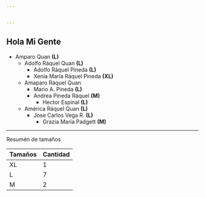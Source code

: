 ```yaml
---


---
```


<h2 id="hola-mi-gente">Hola Mi Gente</h2>
<ul>
<li>Amparo Quan <strong>(L)</strong>
<ul>
<li>Adolfo Ráquel Quan <strong>(L)</strong>
<ul>
<li>Adolfo Ráquel Pineda <strong>(L)</strong></li>
<li>Xenia Maria Ráquel Pineda <strong>(XL)</strong></li>
</ul>
</li>
<li>Amaparo Ráquel Quan
<ul>
<li>Mario A. Pineda <strong>(L)</strong></li>
<li>Andrea Pineda Ráquel <strong>(M)</strong>
<ul>
<li>Hector Espinal <strong>(L)</strong></li>
</ul>
</li>
</ul>
</li>
<li>América Ráquel Quan <strong>(L)</strong>
<ul>
<li>Jose Carlos Vega R. <strong>(L)</strong>
<ul>
<li>Grazia María Padgett <strong>(M)</strong></li>
</ul>
</li>
</ul>
</li>
</ul>
</li>
</ul>
<hr>
<p>Resumén de tamaños</p>

<table>
<thead>
<tr>
<th>Tamaños</th>
<th>Cantidad</th>
</tr>
</thead>
<tbody>
<tr>
<td>XL</td>
<td>1</td>
</tr>
<tr>
<td>L</td>
<td>7</td>
</tr>
<tr>
<td>M</td>
<td>2</td>
</tr>
</tbody>
</table>
